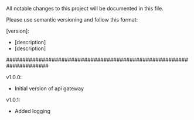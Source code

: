 All notable changes to this project will be documented in this file.

Please use semantic versioning and follow this format:

[version]: 
- [description]
- [description]

#####################################################################

v1.0.0:
 - Initial version of api gateway

v1.0.1:
 - Added logging
